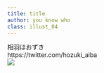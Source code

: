 ```yaml
---
title: title
author: you know who
class: illust_04
---
```


<div class="page-header">
<div class="illust-author">相羽ほおずき</div>
<div class="social">https://twitter.com/hozuki_aiba</div>
</div>
<div class="illust-image-middle-page-right">
<div class="illust-image-column">
<img src="image/illust-hozuki.png" />
</div>
</div>
<!-- <div class='illust-message'>Vivid scale</div> -->

